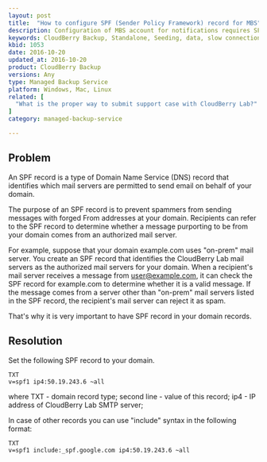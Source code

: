 ```yaml
---
layout: post
title:  "How to configure SPF (Sender Policy Framework) record for MBS"
description: Configuration of MBS account for notifications requires SFP record (when no AWS SES configured)
keywords: CloudBerry Backup, Standalone, Seeding, data, slow connection
kbid: 1053
date: 2016-10-20
updated_at: 2016-10-20
product: CloudBerry Backup
versions: Any
type: Managed Backup Service
platform: Windows, Mac, Linux
related: [
  "What is the proper way to submit support case with CloudBerry Lab?"
]
category: managed-backup-service

---
```

## Problem

An SPF record is a type of Domain Name Service (DNS) record that identifies which mail servers are permitted to send email on behalf of your domain.

The purpose of an SPF record is to prevent spammers from sending messages with forged From addresses at your domain. Recipients can refer to the SPF record to determine whether a message purporting to be from your domain comes from an authorized mail server.

For example, suppose that your domain example.com uses "on-prem" mail server. You create an SPF record that identifies the CloudBerry Lab mail servers as the authorized mail servers for your domain. When a recipient's mail server receives a message from user@example.com, it can check the SPF record for example.com to determine whether it is a valid message. If the message comes from a server other than "on-prem" mail servers listed in the SPF record, the recipient's mail server can reject it as spam.

That's why it is very important to have SPF record in your domain records.

## Resolution

Set the following SPF record to your domain.

~~~
TXT
v=spf1 ip4:50.19.243.6 ~all
~~~

where TXT - domain record type; second line - value of this record; ip4 - IP address of CloudBerry Lab SMTP server;

In case of other records you can use "include" syntax in the following format:

~~~
TXT
v=spf1 include:_spf.google.com ip4:50.19.243.6 ~all
~~~
